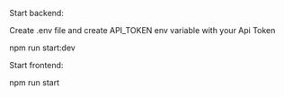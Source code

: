 Start backend: 

Create .env file and create API_TOKEN env variable with your Api Token

npm run start:dev

Start frontend: 

npm run start 
